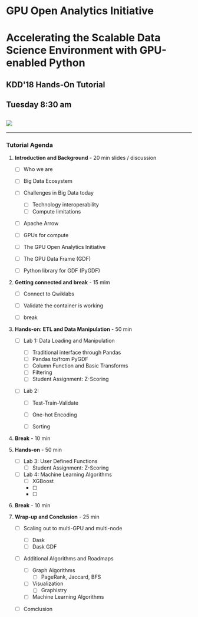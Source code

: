 # GPU Open Analytics Initiative
# Accelerating the Scalable Data Science Environment with GPU-enabled Python

## KDD'18 Hands-On Tutorial
## Tuesday 8:30 am

## ![](https://nvidianews.nvidia.com/media/sites/219/images/logo.png)

***
### Tutorial Agenda

1. **Introduction and Background**  - 20 min  slides / discussion
   - [ ] Who we are 
   - [ ] Big Data Ecosystem
   - [ ] Challenges in Big Data today
     - [ ] Technology interoperability 
     - [ ] Compute limitations
   - [ ] Apache Arrow
   - [ ] GPUs for compute
   - [ ] The GPU Open Analytics Initiative
   - [ ] The GPU Data Frame (GDF)
   - [ ] Python library for GDF (PyGDF)



2.  **Getting connected and break** - 15 mim
    - [ ] Connect to Qwiklabs
    - [ ] Validate the container is working
    - [ ] break


3. **Hands-on:  ETL and Data Manipulation** - 50 min
   - [ ] Lab 1: Data Loading and Manipulation
     - [ ] Traditional interface through Pandas
     - [ ] Pandas to/from PyGDF
     - [ ] Column Function and Basic Transforms
     - [ ] Filtering
     - [ ] Student Assignment:  Z-Scoring

   - [ ] Lab 2: 

     - [ ] Test-Train-Validate 
     - [ ] One-hot Encoding
     - [ ] Sorting

     

4. **Break** - 10 min



5. **Hands-on** - 50 min
   - [ ] Lab 3: User Defined Functions
     - [ ] Student Assignment:  Z-Scoring
   - [ ] Lab 4: Machine Learning Algorithms
     - [ ] XGBoost
     - [ ] 
     - [ ] 

6. **Break** - 10 min



7. **Wrap-up and Conclusion** - 25 min
   - [ ] Scaling out to multi-GPU and multi-node
     - [ ] Dask
     - [ ] Dask GDF
   - [ ] Additional Algorithms and Roadmaps
     - [ ] Graph Algorithms
       - [ ] PageRank, Jaccard, BFS
     - [ ] Visualization
       - [ ] Graphistry
     - [ ] Machine Learning Algorithms
   - [ ] Comclusion

